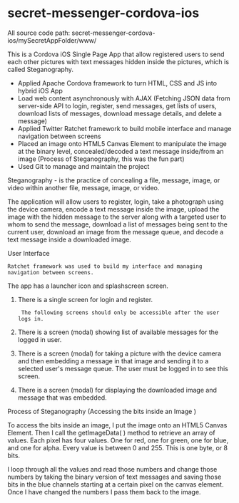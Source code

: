 # secret-messenger-cordova-ios
All source code path:
secret-messenger-cordova-ios/mySecretAppFolder/www/


This is a Cordova iOS Single Page App that allow registered users to send each other pictures with text messages hidden inside the pictures, which is called Steganography.

* Applied Apache Cordova framework to turn HTML, CSS and JS into hybrid iOS App
* Load web content asynchronously with AJAX (Fetching JSON data from server-side API to login, register, send messages, get lists of users, download lists of messages, download message details, and delete a message)
* Applied Twitter Ratchet framework to build mobile interface and manage navigation between screens
* Placed an image onto HTML5 Canvas Element to manipulate the image at the binary level, concealed/decoded a text message inside/from an image (Process of Steganography, this was the fun part)
* Used Git to manage and maintain the project


Steganography - is the practice of concealing a file, message, image, or video within another file, message, image, or video.

The application will allow users to register, login, take a photograph using the device camera, encode a text message inside the image, upload the image with the hidden message to the server along with a targeted user to whom to send the message, download a list of messages being sent to the current user, download an image from the message queue, and decode a text message inside a downloaded image.

User Interface

	Ratchet framework was used to build my interface and managing navigation between screens. 

The app has a launcher icon and splashscreen screen.

1. There is a single screen for login and register.

		The following screens should only be accessible after the user logs in.

2. There is a screen (modal) showing list of available messages for the logged in user. 

3. There is a screen (modal) for taking a picture with the device camera and then embedding a message in that image and sending it to a selected user's message queue. The user must be logged in to see this screen.

4. There is a screen (modal) for displaying the downloaded image and message that was embedded. 



Process of Steganography (Accessing the bits inside an Image )

To access the bits inside an image, I put the image onto an HTML5 Canvas Element. Then I call the getImageData( ) method to retrieve an array of values.
Each pixel has four values. One for red, one for green, one for blue, and one for alpha. Every value is between 0 and 255. This is one byte, or 8 bits.

I loop through all the values and read those numbers and change those numbers by taking the binary version of text messages and saving those bits in the blue channels starting at a certain pixel on the canvas element. Once I have changed the numbers I pass them back to the image.
